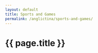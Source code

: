```yaml
---
layout: default
title: Sports and Games
permalink: /anglictina/sports-and-games/
---
```


{{ page.title }}
================
